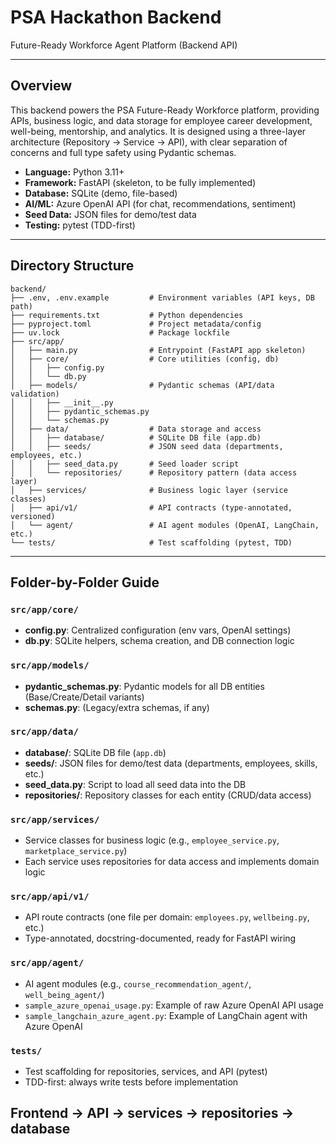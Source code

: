 # PSA Hackathon Backend

Future-Ready Workforce Agent Platform (Backend API)

---

## Overview
This backend powers the PSA Future-Ready Workforce platform, providing APIs, business logic, and data storage for employee career development, well-being, mentorship, and analytics. It is designed using a three-layer architecture (Repository → Service → API), with clear separation of concerns and full type safety using Pydantic schemas.

- **Language:** Python 3.11+
- **Framework:** FastAPI (skeleton, to be fully implemented)
- **Database:** SQLite (demo, file-based)
- **AI/ML:** Azure OpenAI API (for chat, recommendations, sentiment)
- **Seed Data:** JSON files for demo/test data
- **Testing:** pytest (TDD-first)

---

## Directory Structure

```
backend/
├── .env, .env.example         # Environment variables (API keys, DB path)
├── requirements.txt           # Python dependencies
├── pyproject.toml             # Project metadata/config
├── uv.lock                    # Package lockfile
├── src/app/
│   ├── main.py                # Entrypoint (FastAPI app skeleton)
│   ├── core/                  # Core utilities (config, db)
│   │   ├── config.py
│   │   └── db.py
│   ├── models/                # Pydantic schemas (API/data validation)
│   │   ├── __init__.py
│   │   ├── pydantic_schemas.py
│   │   └── schemas.py
│   ├── data/                  # Data storage and access
│   │   ├── database/          # SQLite DB file (app.db)
│   │   ├── seeds/             # JSON seed data (departments, employees, etc.)
│   │   ├── seed_data.py       # Seed loader script
│   │   └── repositories/      # Repository pattern (data access layer)
│   ├── services/              # Business logic layer (service classes)
│   ├── api/v1/                # API contracts (type-annotated, versioned)
│   └── agent/                 # AI agent modules (OpenAI, LangChain, etc.)
└── tests/                     # Test scaffolding (pytest, TDD)
```

---

## Folder-by-Folder Guide

### `src/app/core/`
- **config.py**: Centralized configuration (env vars, OpenAI settings)
- **db.py**: SQLite helpers, schema creation, and DB connection logic

### `src/app/models/`
- **pydantic_schemas.py**: Pydantic models for all DB entities (Base/Create/Detail variants)
- **schemas.py**: (Legacy/extra schemas, if any)

### `src/app/data/`
- **database/**: SQLite DB file (`app.db`)
- **seeds/**: JSON files for demo/test data (departments, employees, skills, etc.)
- **seed_data.py**: Script to load all seed data into the DB
- **repositories/**: Repository classes for each entity (CRUD/data access)

### `src/app/services/`
- Service classes for business logic (e.g., `employee_service.py`, `marketplace_service.py`)
- Each service uses repositories for data access and implements domain logic

### `src/app/api/v1/`
- API route contracts (one file per domain: `employees.py`, `wellbeing.py`, etc.)
- Type-annotated, docstring-documented, ready for FastAPI wiring

### `src/app/agent/`
- AI agent modules (e.g., `course_recommendation_agent/`, `well_being_agent/`)
- `sample_azure_openai_usage.py`: Example of raw Azure OpenAI API usage
- `sample_langchain_azure_agent.py`: Example of LangChain agent with Azure OpenAI

### `tests/`
- Test scaffolding for repositories, services, and API (pytest)
- TDD-first: always write tests before implementation

Frontend -> API -> services -> repositories -> database
---

